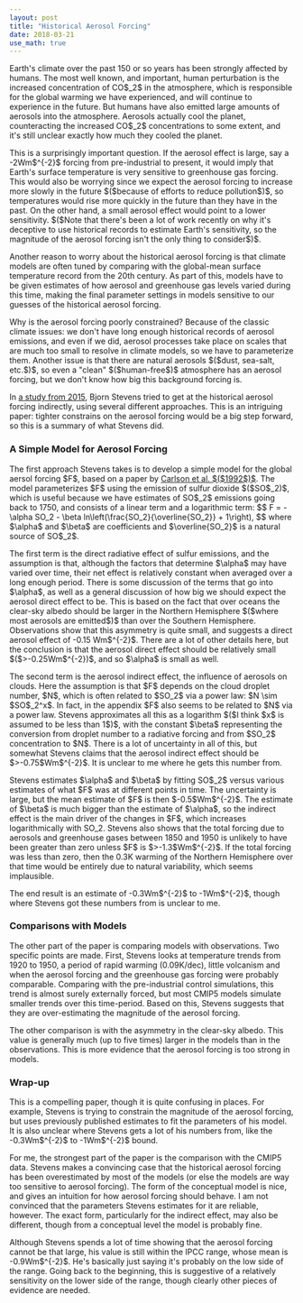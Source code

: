 ```yaml
---
layout: post
title: "Historical Aerosol Forcing"
date: 2018-03-21
use_math: true
---
```


<p>Earth's climate over the past 150 or so years has been strongly affected by humans. The most well known, and important, human perturbation is the increased concentration of CO$_2$ in the atmosphere, which is responsible for the global warming we have experienced, and will continue to experience in the future. But humans have also emitted large amounts of aerosols into the atmosphere. Aerosols actually cool the planet, counteracting the increased CO$_2$ concentrations to some extent, and it's still unclear exactly how much they cooled the planet.</p>

<p>This is a surprisingly important question. If the aerosol effect is large, say a -2Wm$^{-2}$ forcing from pre-industrial to present, it would imply that Earth's surface temperature is very sensitive to greenhouse gas forcing. This would also be worrying since we expect the aerosol forcing to increase more slowly in the future $($because of efforts to reduce pollution$)$, so temperatures would rise more quickly in the future than they have in the past. On the other hand, a small aerosol effect would point to a lower sensitivity. $($Note that there's been a lot of work recently on why it's deceptive to use historical records to estimate Earth's sensitivity, so the magnitude of the aerosol forcing isn't the only thing to consider$)$.</p>

<p>Another reason to worry about the historical aerosol forcing is that climate models are often tuned by comparing with the global-mean surface temperature record from the 20th century. As part of this, models have to be given estimates of how aerosol and greenhouse gas levels varied during this time, making the final parameter settings in models sensitive to our guesses of the historical aerosol forcing.</p>

<p>Why is the aerosol forcing poorly constrained? Because of the classic climate issues: we don't have long enough historical records of aerosol emissions, and even if we did, aerosol processes take place on scales that are much too small to resolve in climate models, so we have to parameterize them. Another issue is that there are natural aerosols $($dust, sea-salt, etc.$)$, so even a "clean" $($human-free$)$ atmosphere has an aerosol forcing, but we don't know how big this background forcing is.</p>

<p>In <a href="https://journals.ametsoc.org/doi/abs/10.1175/JCLI-D-14-00656.1">a study from 2015</a>, Bjorn Stevens tried to get at the historical aerosol forcing indirectly, using several different approaches. This is an intriguing paper: tighter constrains on the aerosol forcing would be a big step forward, so this is a summary of what Stevens did.</p>


<h3>A Simple Model for Aerosol Forcing</h3>

<p>The first approach Stevens takes is to develop a simple model for the global aersol forcing $F$, based on a paper by <a href="http://science.sciencemag.org/content/255/5043/423">Carlson et al. $($1992$)$</a>. The model parameterizes $F$ using the emission of sulfur dioxide $($SO$_2)$, which is useful because we have estimates of SO$_2$ emissions going back to 1750, and consists of a linear term and a logarithmic term:
$$
F = -\alpha SO_2 - \beta ln\left(\frac{SO_2}{\overline{SO_2}} + 1\right),
$$ 
where $\alpha$ and $\beta$ are coefficients and $\overline{SO_2}$ is a natural source of SO$_2$.</p>

<p>The first term is the direct radiative effect of sulfur emissions, and the assumption is that, although the factors that determine $\alpha$ may have varied over time, their net effect is relatively constant when averaged over a long enough period. There is some discussion of the terms that go into $\alpha$, as well as a general discussion of how big we should expect the aerosol direct effect to be. This is based on the fact that over oceans the clear-sky albedo should be larger in the Northern Hemisphere $($where most aerosols are emitted$)$ than over the Southern Hemisphere. Observations show that this asymmetry is quite small, and suggests a direct aerosol effect of -0.15 Wm$^{-2}$. There are a lot of other details here, but the conclusion is that the aerosol direct effect should be relatively small $($>-0.25Wm$^{-2})$, and so $\alpha$ is small as well.</p>

<p>The second term is the aerosol indirect effect, the influence of aerosols on clouds. Here the assumption is that $F$ depends on the cloud droplet number, $N$, which is often related to $SO_2$ via a power law: $N \sim $SO$_2^x$. In fact, in the appendix $F$ also seems to be related to $N$ via a power law. Stevens approximates all this as a logarithm $($I think $x$ is assumed to be less than 1$)$, with the constant $\beta$ representing the conversion from droplet number to a radiative forcing and from $SO_2$ concentration to $N$. There is a lot of uncertainty in all of this, but somewhat Stevens claims that the aerosol indirect effect should be $>-0.75$Wm$^{-2}$. It is unclear to me where he gets this number from.</p>

<p>Stevens estimates $\alpha$ and $\beta$ by fitting SO$_2$ versus various estimates of what $F$ was at different points in time. The uncertainty is large, but the mean estimate of $F$ is then $-0.5$Wm$^{-2}$. The estimate of $\beta$ is much bigger than the estimate of $\alpha$, so the indirect effect is the main driver of the changes in $F$, which increases logarithmically with SO_2. Stevens also shows that the total forcing due to aerosols and greenhouse gases between 1850 and 1950 is unlikely to have been greater than zero unless $F$ is $>-1.3$Wm$^{-2}$. If the total forcing was less than zero, then the 0.3K warming of the Northern Hemisphere over that time would be entirely due to natural variability, which seems implausible.</p>

<p>The end result is an estimate of -0.3Wm$^{-2}$ to -1Wm$^{-2}$, though where Stevens got these numbers from is unclear to me.</p>


<h3>Comparisons with Models</h3>

<p>The other part of the paper is comparing models with observations. Two specific points are made. First, Stevens looks at temperature trends from 1920 to 1950, a period of rapid warming (0.09K/dec), little volcanism and when the aerosol forcing and the greenhouse gas forcing were probably comparable. Comparing with the pre-industrial control simulations, this trend is almost surely externally forced, but most CMIP5 models simulate smaller trends over this time-period. Based on this, Stevens suggests that they are over-estimating the magnitude of the aerosol forcing.</p>

<p>The other comparison is with the asymmetry in the clear-sky albedo. This value is generally much (up to five times) larger in the models than in the observations. This is more evidence that the aerosol forcing is too strong in models.</p>


<h3>Wrap-up</h3>

<p>This is a compelling paper, though it is quite confusing in places. For example, Stevens is trying to constrain the magnitude of the aerosol forcing, but uses previously published estimates to fit the parameters of his model. It is also unclear where Stevens gets a lot of his numbers from, like the -0.3Wm$^{-2}$ to -1Wm$^{-2}$ bound.</p>

<p>For me, the strongest part of the paper is the comparison with the CMIP5 data. Stevens makes a convincing case that the historical aerosol forcing has been overestimated by most of the models (or else the models are way too sensitive to aerosol forcing). The form of the conceptual model is nice, and gives an intuition for how aerosol forcing should behave. I am not convinced that the parameters Stevens estimates for it are reliable, however. The exact form, particularly for the indirect effect, may also be different, though from a conceptual level the model is probably fine.</p>

<p>Although Stevens spends a lot of time showing that the aerosol forcing cannot be that large, his value is still within the IPCC range, whose mean is -0.9Wm$^{-2}$. He's basically just saying it's probably on the low side of the range. Going back to the beginning, this is suggestive of a relatively sensitivity on the lower side of the range, though clearly other pieces of evidence are needed.</p>














